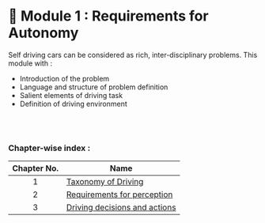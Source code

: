 # 💢 Module 1 : Requirements for Autonomy

Self driving cars can be considered as rich, inter-disciplinary problems. This module with : 
* Introduction of the problem
* Language and structure of problem definition
* Salient elements of driving task
* Definition of driving environment

<br>
<br>

### Chapter-wise index :
|  Chapter No. | Name      |
|:-----:|---------------|
|  1  | [Taxonomy of Driving](#-important-terms-and-their-definitions) |
|  2  | [Requirements for perception]() |
|  3  | [Driving decisions and actions]() |
